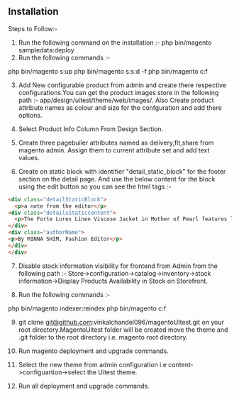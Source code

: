 ## Installation

Steps to Follow:- 

1. Run the following command on the installation :- php bin/magento sampledata:deploy
2. Run the following commands :- 

php bin/magento s:up 
php bin/magento s:s:d -f
php bin/magento c:f

3. Add New configurable product from admin and create there respective configurations.You can get the product images store in the following path :- app/design/uitest/theme/web/images/. Also Create product attribute names as colour and size for the confguration and add there options.

4. Select Product Info Column From Design Section.

5. Create three pagebuiler attributes named as delivery,fit,share from magento admin. Assign them to current attribute set and add text values.

6. Create on static block with identifier "detail_static_block" for the footer section on the detail page. And use the below content for the block using the edit button so you can see the html tags :- 
```html
<div class="detailStaticBlock">
  <p>a note from the editor</p>
<div class="detailsStaticcontent">
  <p>The Forte Lurex Linen Viscose Jacket in Mother of Pearl features lunar lavishness by night and by day: a blazer in a linen blend shot with lurex for a shimmering surface that shines like a star in the sky. </p>
</div>
<div class="authorName">
<p>By MINNA SHIM, Fashion Editor</p>
</div>
</div>
```
7. Disable stock information visibility for frontend from Admin from the following path :- Store->configuration->catalog->inventory->stock information->Display Products Availability in Stock on Storefront.

8. Run the following commands :- 

php bin/magento indexer:reindex
php bin/magento c:f

9. git clone git@github.com:vinkalchandel096/magentoUItest.git on your root directory.MagentoUitest folder will be created move the theme and .git folder to the root directory i.e. magento root directory.

10. Run magento deployment and upgrade commands.

11. Select the new theme from admin configuration i.e content->configuartion->select the Uitest theme.

12. Run all deployment and upgrade commands.
